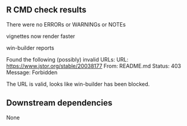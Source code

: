 ## R CMD check results

There were no ERRORs or WARNINGs or NOTEs

vignettes now render faster

win-builder reports

Found the following (possibly) invalid URLs:
  URL: https://www.jstor.org/stable/20038177
    From: README.md
    Status: 403
    Message: Forbidden

The URL is valid, looks like win-builder has been blocked.


## Downstream dependencies

None